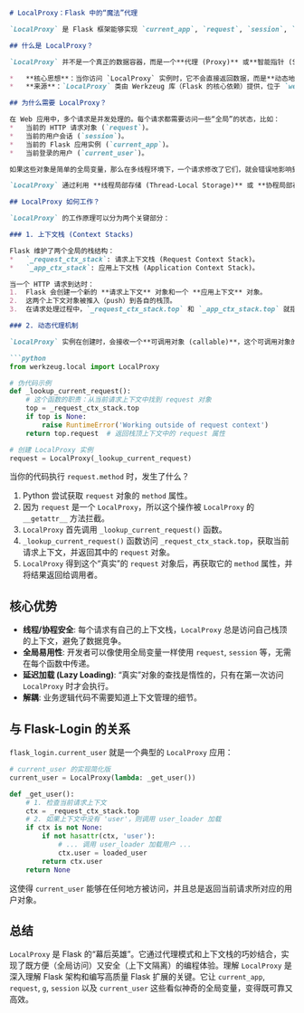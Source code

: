 ```markdown
# LocalProxy：Flask 中的“魔法”代理

`LocalProxy` 是 Flask 框架能够实现 `current_app`, `request`, `session`, `g`, `current_user` 等“全局”但又“上下文相关”对象的核心技术基础。它是一种精巧的设计模式，解决了在多线程或异步环境中安全、便捷地访问当前上下文数据的问题。

## 什么是 LocalProxy？

`LocalProxy` 并不是一个真正的数据容器，而是一个**代理 (Proxy)** 或**智能指针 (Smart Pointer)**。

*   **核心思想**：当你访问 `LocalProxy` 实例时，它不会直接返回数据，而是**动态地**去查找并返回当前上下文（Context）中的“真实”对象。
*   **来源**：`LocalProxy` 类由 Werkzeug 库（Flask 的核心依赖）提供，位于 `werkzeug.local` 模块中。

## 为什么需要 LocalProxy？

在 Web 应用中，多个请求是并发处理的。每个请求都需要访问一些“全局”的状态，比如：
*   当前的 HTTP 请求对象 (`request`)。
*   当前的用户会话 (`session`)。
*   当前的 Flask 应用实例 (`current_app`)。
*   当前登录的用户 (`current_user`)。

如果这些对象是简单的全局变量，那么在多线程环境下，一个请求修改了它们，就会错误地影响到其他请求，导致严重的数据混乱和安全问题。

`LocalProxy` 通过利用 **线程局部存储 (Thread-Local Storage)** 或 **协程局部存储 (Coroutine-Local Storage)** 解决了这个问题。它确保每个请求（运行在自己的线程或协程中）看到的都是自己上下文中的独立数据。

## LocalProxy 如何工作？

`LocalProxy` 的工作原理可以分为两个关键部分：

### 1. 上下文栈 (Context Stacks)

Flask 维护了两个全局的栈结构：
*   `_request_ctx_stack`: 请求上下文栈 (Request Context Stack)。
*   `_app_ctx_stack`: 应用上下文栈 (Application Context Stack)。

当一个 HTTP 请求到达时：
1.  Flask 会创建一个新的 **请求上下文** 对象和一个 **应用上下文** 对象。
2.  这两个上下文对象被推入（push）到各自的栈顶。
3.  在请求处理过程中，`_request_ctx_stack.top` 和 `_app_ctx_stack.top` 就指向了当前活动的上下文。

### 2. 动态代理机制

`LocalProxy` 实例在创建时，会接收一个**可调用对象 (callable)**，这个可调用对象的任务就是返回当前上下文中的“真实”对象。

```python
from werkzeug.local import LocalProxy

# 伪代码示例
def _lookup_current_request():
    # 这个函数的职责：从当前请求上下文中找到 request 对象
    top = _request_ctx_stack.top
    if top is None:
        raise RuntimeError('Working outside of request context')
    return top.request  # 返回栈顶上下文中的 request 属性

# 创建 LocalProxy 实例
request = LocalProxy(_lookup_current_request)
```

当你的代码执行 `request.method` 时，发生了什么？
1.  Python 尝试获取 `request` 对象的 `method` 属性。
2.  因为 `request` 是一个 `LocalProxy`，所以这个操作被 `LocalProxy` 的 `__getattr__` 方法拦截。
3.  `LocalProxy` 首先调用 `_lookup_current_request()` 函数。
4.  `_lookup_current_request()` 函数访问 `_request_ctx_stack.top`，获取当前请求上下文，并返回其中的 `request` 对象。
5.  `LocalProxy` 得到这个“真实”的 `request` 对象后，再获取它的 `method` 属性，并将结果返回给调用者。

## 核心优势

*   **线程/协程安全**: 每个请求有自己的上下文栈，`LocalProxy` 总是访问自己栈顶的上下文，避免了数据竞争。
*   **全局易用性**: 开发者可以像使用全局变量一样使用 `request`, `session` 等，无需在每个函数中传递。
*   **延迟加载 (Lazy Loading)**: “真实”对象的查找是惰性的，只有在第一次访问 `LocalProxy` 时才会执行。
*   **解耦**: 业务逻辑代码不需要知道上下文管理的细节。

## 与 Flask-Login 的关系

`flask_login.current_user` 就是一个典型的 `LocalProxy` 应用：

```python
# current_user 的实现简化版
current_user = LocalProxy(lambda: _get_user())

def _get_user():
    # 1. 检查当前请求上下文
    ctx = _request_ctx_stack.top
    # 2. 如果上下文中没有 'user'，则调用 user_loader 加载
    if ctx is not None:
        if not hasattr(ctx, 'user'):
            # ... 调用 user_loader 加载用户 ...
            ctx.user = loaded_user
        return ctx.user
    return None
```

这使得 `current_user` 能够在任何地方被访问，并且总是返回当前请求所对应的用户对象。

## 总结

`LocalProxy` 是 Flask 的“幕后英雄”。它通过代理模式和上下文栈的巧妙结合，实现了既方便（全局访问）又安全（上下文隔离）的编程体验。理解 `LocalProxy` 是深入理解 Flask 架构和编写高质量 Flask 扩展的关键。它让 `current_app`, `request`, `g`, `session` 以及 `current_user` 这些看似神奇的全局变量，变得既可靠又高效。
```